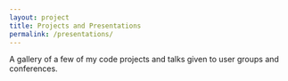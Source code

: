 ```yaml
---
layout: project
title: Projects and Presentations
permalink: /presentations/
---
```


A gallery of a few of my code projects and talks given to user groups and conferences. 

